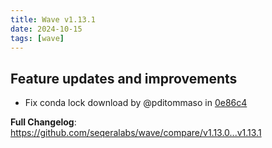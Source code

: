 ```yaml
---
title: Wave v1.13.1
date: 2024-10-15
tags: [wave]
---
```


## Feature updates and improvements

* Fix conda lock download by @pditommaso in [0e86c4](https://github.com/seqeralabs/wave/commit/0e86c4a3a19b1838af40282c00986a89d623cf3e)

**Full Changelog**: https://github.com/seqeralabs/wave/compare/v1.13.0...v1.13.1

